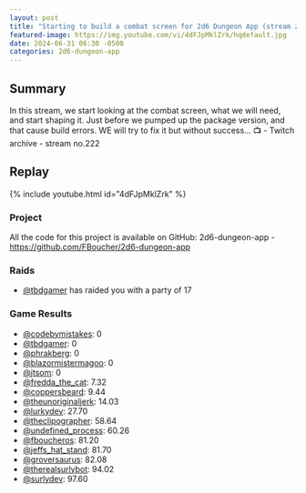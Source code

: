 ```yaml
---
layout: post
title: "Starting to build a combat screen for 2d6 Dungeon App (stream 222)"
featured-image: https://img.youtube.com/vi/4dFJpMklZrk/hqdefault.jpg
date: 2024-06-31 06:30 -0500
categories: 2d6-dungeon-app
---
```

## Summary
In this stream, we start looking at the combat screen, what we will need, and start shaping it. Just before we pumped up the package version, and that cause build errors. WE will try to fix it but without success...
📺 - Twitch archive - stream no.222 

## Replay

{% include youtube.html id="4dFJpMklZrk" %}
<br/><!--more-->


### Project

All the code for this project is available on GitHub: 2d6-dungeon-app - https://github.com/FBoucher/2d6-dungeon-app

### Raids

- [@tbdgamer](https://www.twitch.tv/tbdgamer) has raided you with a party of 17

### Game Results

- [@codebymistakes](https://www.twitch.tv/codebymistakes): 0
- [@tbdgamer](https://www.twitch.tv/tbdgamer): 0
- [@phrakberg](https://www.twitch.tv/phrakberg): 0
- [@blazormistermagoo](https://www.twitch.tv/blazormistermagoo): 0
- [@jtsom](https://www.twitch.tv/jtsom): 0
- [@fredda_the_cat](https://www.twitch.tv/fredda_the_cat): 7.32
- [@coppersbeard](https://www.twitch.tv/coppersbeard): 9.44
- [@theunoriginaljerk](https://www.twitch.tv/theunoriginaljerk): 14.03
- [@lurkydev](https://www.twitch.tv/lurkydev): 27.70
- [@theclipographer](https://www.twitch.tv/theclipographer): 58.64
- [@undefined_process](https://www.twitch.tv/undefined_process): 60.26
- [@fboucheros](https://www.twitch.tv/fboucheros): 81.20
- [@jeffs_hat_stand](https://www.twitch.tv/jeffs_hat_stand): 81.70
- [@groversaurus](https://www.twitch.tv/groversaurus): 82.08
- [@therealsurlybot](https://www.twitch.tv/therealsurlybot): 94.02
- [@surlydev](https://www.twitch.tv/surlydev): 97.60
